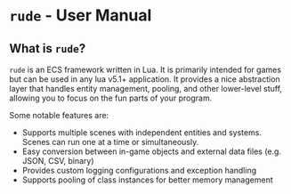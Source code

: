 # `rude` - User Manual

## What is `rude`?

`rude` is an ECS framework written in Lua. It is primarily intended for games but can be used in any lua v5.1+ application. It provides a nice abstraction layer that handles entity management, pooling, and other lower-level stuff, allowing you to focus on the fun parts of your program.

Some notable features are:
* Supports multiple scenes with independent entities and systems. Scenes can run one at a time or simultaneously.
* Easy conversion between in-game objects and external data files (e.g. JSON, CSV, binary)
* Provides custom logging configurations and exception handling
* Supports pooling of class instances for better memory management
